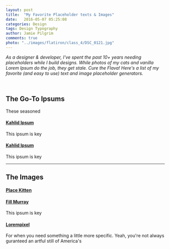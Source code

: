 ```yaml
---
layout: post
title:  "My Favorite Placeholder texts & Images"
date:   2016-05-07 05:25:08
categories: Design
tags: Design Typography 
author: Jamie Pilgrim
comments: true
photo: "../images/flatiron/class_4/DSC_0121.jpg"
---
```


<p><em> As a designer & developer, I've spent the past 10+ years needing placeholders while I build designs. While photos of my cats and vanilla Lorem Ipsum do the job, they get stale. Cure the Flava! Here's a list of my favorite (and easy to use) text and image placeholder generators. </em></p><br>

<h2><strong> The Go-To Ipsums </strong></h2>

<p> These seasoned   </p>


<h4> <a href="http://kahlidipsum.com"> Kahlid Ipsum </a></h4>
<p> This ipsum is key </p>


<h4> <a href="http://kahlidipsum.com"> Kahlid Ipsum </a></h4>
<p> This ipsum is key </p>

<hr>

<h2><strong> The Images </strong></h2>


<h4> <a href="https://placekitten.com/"> Place Kitten </a></h4>

<h4> <a href="http://www.fillmurray.com/"> Fill Murray </a></h4>
<p> This ipsum is key </p>

<h4> <a href="http://www.http://lorempixel.com/.com/"> Lorempixel </a></h4>
<p> For when you need something a little more specific. Yeah, you're not always guranteed an artful still of America's  </p>
